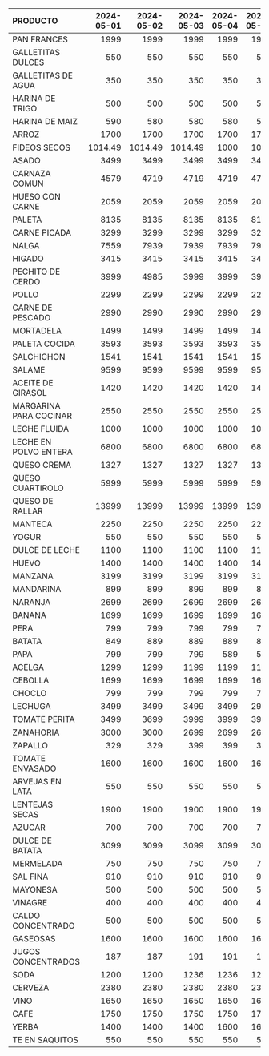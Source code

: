 | PRODUCTO               |   2024-05-01 |   2024-05-02 |   2024-05-03 |   2024-05-04 |   2024-05-05 |   2024-05-06 |   2024-05-07 |   2024-05-08 |   2024-05-09 |   2024-05-10 |   2024-05-11 |   2024-05-12 |   2024-05-13 |   2024-05-14 |   2024-05-15 |
|:-----------------------|-------------:|-------------:|-------------:|-------------:|-------------:|-------------:|-------------:|-------------:|-------------:|-------------:|-------------:|-------------:|-------------:|-------------:|-------------:|
| PAN FRANCES            |      1999    |      1999    |      1999    |         1999 |         1999 |         1999 |         1999 |         1999 |         1999 |      2098.99 |      2098.99 |      2098.99 |      2098.99 |      2098.99 |      2098.99 |
| GALLETITAS DULCES      |       550    |       550    |       550    |          550 |          550 |          550 |          550 |          550 |          550 |       550    |       550    |       550    |       550    |       600    |       600    |
| GALLETITAS DE AGUA     |       350    |       350    |       350    |          350 |          350 |          350 |          350 |          350 |          350 |       350    |       350    |       350    |       350    |       400    |       400    |
| HARINA DE TRIGO        |       500    |       500    |       500    |          500 |          500 |          500 |          500 |          500 |          500 |       500    |       500    |       500    |       580    |       580    |       580    |
| HARINA DE MAIZ         |       590    |       580    |       580    |          580 |          580 |          580 |          580 |          580 |          580 |       580    |       580    |       580    |       580    |      1086    |      1086    |
| ARROZ                  |      1700    |      1700    |      1700    |         1700 |         1700 |         1700 |         1700 |         1700 |         1700 |      1700    |      1700    |      1700    |      1600    |      1600    |      1600    |
| FIDEOS SECOS           |      1014.49 |      1014.49 |      1014.49 |         1000 |         1000 |         1000 |         1000 |         1000 |         1000 |      1000    |      1000    |      1000    |      1000    |      1000    |      1000    |
| ASADO                  |      3499    |      3499    |      3499    |         3499 |         3499 |         3499 |         3499 |         3499 |         3499 |      3499    |      3499    |      3499    |      3499    |      3499    |      3499    |
| CARNAZA COMUN          |      4579    |      4719    |      4719    |         4719 |         4719 |         4719 |         4719 |         4719 |         4719 |      4719    |      4719    |      4719    |      4719    |      4719    |      4719    |
| HUESO CON CARNE        |      2059    |      2059    |      2059    |         2059 |         2059 |         1999 |         1999 |         1999 |         1999 |      2059    |      2059    |      2059    |      1999    |      1999    |      1999    |
| PALETA                 |      8135    |      8135    |      8135    |         8135 |         8135 |         8135 |         8135 |         8135 |         8135 |      8135    |      8135    |      8135    |      8135    |      8135    |      8135    |
| CARNE PICADA           |      3299    |      3299    |      3299    |         3299 |         3299 |         3299 |         3299 |         3299 |         3299 |      3299    |      3299    |      3299    |      3299    |      3299    |      3299    |
| NALGA                  |      7559    |      7939    |      7939    |         7939 |         7939 |         7939 |         7939 |         7939 |         7939 |      7939    |      7939    |      7939    |      7939    |      7939    |      7939    |
| HIGADO                 |      3415    |      3415    |      3415    |         3415 |         3415 |         3415 |         3415 |         3415 |         3415 |      3415    |      3415    |      3415    |      3415    |      3415    |      3415    |
| PECHITO DE CERDO       |      3999    |      4985    |      3999    |         3999 |         3999 |         4985 |         4985 |         4985 |         4985 |      3999    |      3999    |      3999    |      4985    |      4985    |      4985    |
| POLLO                  |      2299    |      2299    |      2299    |         2299 |         2299 |         2299 |         2299 |         2299 |         2299 |      2299    |      2299    |      2299    |      2299    |      2399    |      2399    |
| CARNE DE PESCADO       |      2990    |      2990    |      2990    |         2990 |         2990 |         2990 |         2990 |         2990 |         2990 |      2990    |      2990    |      2990    |      2990    |      2990    |      2990    |
| MORTADELA              |      1499    |      1499    |      1499    |         1499 |         1499 |         1499 |         1499 |         1499 |         1499 |      1499    |      1499    |      1499    |      1499    |      1499    |      1499    |
| PALETA COCIDA          |      3593    |      3593    |      3593    |         3593 |         3593 |         3593 |         3593 |         3593 |         3593 |      3593    |      3593    |      3593    |      3593    |      3593    |      3593    |
| SALCHICHON             |      1541    |      1541    |      1541    |         1541 |         1541 |         1541 |         1541 |         1541 |         1541 |      1541    |      1541    |      1541    |      1541    |      1541    |      1541    |
| SALAME                 |      9599    |      9599    |      9599    |         9599 |         9599 |         9599 |         9599 |         9599 |         9599 |      9599    |      9599    |      9599    |      9599    |      9599    |      9599    |
| ACEITE DE GIRASOL      |      1420    |      1420    |      1420    |         1420 |         1420 |         1420 |         1420 |         1420 |         1420 |      1390    |      1390    |      1390    |      1390    |      1390    |      1390    |
| MARGARINA PARA COCINAR |      2550    |      2550    |      2550    |         2550 |         2550 |         2550 |         2550 |         2550 |         2550 |      2550    |      2550    |      2550    |      2550    |      2550    |      2550    |
| LECHE FLUIDA           |      1000    |      1000    |      1000    |         1000 |         1000 |         1000 |         1000 |         1000 |         1000 |      1000    |      1000    |      1000    |      1000    |      1132.4  |      1132.4  |
| LECHE EN POLVO ENTERA  |      6800    |      6800    |      6800    |         6800 |         6800 |         6800 |         6800 |         6800 |         6800 |      6800    |      6800    |      6800    |      6800    |      6800    |      6800    |
| QUESO CREMA            |      1327    |      1327    |      1327    |         1327 |         1327 |         1327 |         1327 |         1327 |         1327 |      1327    |      1327    |      1327    |      1327    |      1327    |      1327    |
| QUESO CUARTIROLO       |      5999    |      5999    |      5999    |         5999 |         5999 |         5999 |         5999 |         5999 |         6599 |      6599    |      6599    |      6599    |      6599    |      6599    |      6599    |
| QUESO DE RALLAR        |     13999    |     13999    |     13999    |        13999 |        13999 |        13999 |        13999 |        13999 |        13999 |     13999    |     13999    |     13999    |     13999    |     13999    |     13999    |
| MANTECA                |      2250    |      2250    |      2250    |         2250 |         2250 |         2250 |         2250 |         2250 |         2250 |      2250    |      2250    |      2250    |      2250    |      2250    |      2250    |
| YOGUR                  |       550    |       550    |       550    |          550 |          550 |          550 |          550 |          550 |          550 |       550    |       550    |       550    |       550    |       550    |       550    |
| DULCE DE LECHE         |      1100    |      1100    |      1100    |         1100 |         1100 |         1100 |         1100 |         1100 |         1100 |      1100    |      1100    |      1100    |      1100    |      1100    |      1100    |
| HUEVO                  |      1400    |      1400    |      1400    |         1400 |         1400 |         1400 |         1400 |         1400 |         1400 |      1400    |      1400    |      1400    |      1450    |      1450    |      1450    |
| MANZANA                |      3199    |      3199    |      3199    |         3199 |         3199 |         3199 |         3199 |         3199 |         3199 |      3199    |      3199    |      3199    |      3199    |      3199    |      3199    |
| MANDARINA              |       899    |       899    |       899    |          899 |          899 |          899 |          899 |          899 |          899 |       899    |       899    |       899    |       899    |       899    |       899    |
| NARANJA                |      2699    |      2699    |      2699    |         2699 |         2699 |         2699 |         2699 |         2699 |         2699 |      2699    |      2699    |      2699    |      2699    |      2699    |      2699    |
| BANANA                 |      1699    |      1699    |      1699    |         1699 |         1699 |         1699 |         1699 |         1699 |         1699 |      1699    |      1499    |      1499    |      1499    |      1499    |      1499    |
| PERA                   |       799    |       799    |       799    |          799 |          799 |         1699 |          799 |          799 |          799 |       799    |       799    |       799    |       799    |       799    |       799    |
| BATATA                 |       849    |       889    |       889    |          889 |          889 |          889 |          889 |          889 |          945 |       945    |       945    |       945    |       945    |       945    |       945    |
| PAPA                   |       799    |       799    |       799    |          589 |          589 |          589 |          589 |          589 |          589 |       589    |       589    |       589    |       589    |       589    |       589    |
| ACELGA                 |      1299    |      1299    |      1199    |         1199 |         1199 |         1199 |         1199 |         1199 |         1199 |      1199    |      1199    |      1199    |      1199    |      1199    |      1199    |
| CEBOLLA                |      1699    |      1699    |      1699    |         1699 |         1699 |         1699 |         1699 |         1699 |         1699 |      1699    |      1699    |      1699    |      1699    |      1699    |      1699    |
| CHOCLO                 |       799    |       799    |       799    |          799 |          799 |          799 |          799 |          749 |          749 |       749    |       799    |       799    |       799    |       999    |       999    |
| LECHUGA                |      3499    |      3499    |      3499    |         3499 |         2999 |         2999 |         2999 |         2999 |         2999 |      2999    |      3599    |      3599    |      3599    |      3599    |      3599    |
| TOMATE PERITA          |      3499    |      3699    |      3999    |         3999 |         3999 |         3999 |         4499 |         4499 |         4499 |      4499    |      4999    |      4999    |      4999    |      4999    |      4999    |
| ZANAHORIA              |      3000    |      3000    |      2699    |         2699 |         2699 |         2699 |         2699 |         2699 |         2699 |      2699    |      2699    |      2699    |      2699    |      2699    |      2699    |
| ZAPALLO                |       329    |       329    |       399    |          399 |          399 |          399 |          399 |          399 |          399 |       399    |       399    |       329    |       329    |       329    |       329    |
| TOMATE ENVASADO        |      1600    |      1600    |      1600    |         1600 |         1600 |         1600 |         1600 |         1600 |         1600 |      1600    |      1600    |      1600    |      1600    |      1600    |      1600    |
| ARVEJAS EN LATA        |       550    |       550    |       550    |          550 |          550 |          550 |          550 |          550 |          550 |       550    |       550    |       550    |       550    |       550    |       550    |
| LENTEJAS SECAS         |      1900    |      1900    |      1900    |         1900 |         1900 |         1900 |         1900 |         1900 |         1900 |      1900    |      1900    |      1900    |      1900    |      1900    |      1900    |
| AZUCAR                 |       700    |       700    |       700    |          700 |          700 |          700 |          700 |          700 |          700 |       700    |       700    |       700    |       700    |       700    |       700    |
| DULCE DE BATATA        |      3099    |      3099    |      3099    |         3099 |         3099 |         3099 |         3099 |         3099 |         3099 |      3099    |      3099    |      3099    |      3099    |      3099    |      3099    |
| MERMELADA              |       750    |       750    |       750    |          750 |          750 |          750 |          750 |          750 |          750 |       750    |       750    |       750    |       750    |       800    |       800    |
| SAL FINA               |       910    |       910    |       910    |          910 |          910 |          910 |          910 |          910 |          910 |      1250    |      1250    |      1250    |      1250    |      1250    |      1250    |
| MAYONESA               |       500    |       500    |       500    |          500 |          500 |          500 |          500 |          500 |          500 |       500    |       500    |       500    |       500    |       500    |       500    |
| VINAGRE                |       400    |       400    |       400    |          400 |          400 |          400 |          400 |          400 |          400 |       400    |       400    |       400    |       400    |       400    |       400    |
| CALDO CONCENTRADO      |       500    |       500    |       500    |          500 |          500 |          500 |          500 |          500 |          500 |       500    |       500    |       500    |       500    |       500    |       500    |
| GASEOSAS               |      1600    |      1600    |      1600    |         1600 |         1600 |         1600 |         1600 |         1600 |         1600 |      1600    |      1600    |      1600    |      1600    |      1600    |      1600    |
| JUGOS CONCENTRADOS     |       187    |       187    |       191    |          191 |          191 |          191 |          191 |          191 |          191 |       198    |       198    |       198    |       198    |       198    |       198    |
| SODA                   |      1200    |      1200    |      1236    |         1236 |         1236 |         1236 |         1236 |         1236 |         1236 |      1236    |      1236    |      1236    |      1236    |      1236    |      1236    |
| CERVEZA                |      2380    |      2380    |      2380    |         2380 |         2380 |         2380 |         2380 |         2380 |         2380 |      2380    |      2380    |      2380    |      2380    |      2380    |      2380    |
| VINO                   |      1650    |      1650    |      1650    |         1650 |         1650 |         1650 |         1650 |         1650 |         1650 |      1650    |      1650    |      1650    |      1650    |      1650    |      1650    |
| CAFE                   |      1750    |      1750    |      1750    |         1750 |         1750 |         1750 |         1750 |         1750 |         1750 |      1750    |      1750    |      1750    |      1750    |      1750    |      1750    |
| YERBA                  |      1400    |      1400    |      1400    |         1600 |         1600 |         1600 |         1600 |         1600 |         1600 |      1600    |      1600    |      1600    |      1600    |      1650    |      1650    |
| TE EN SAQUITOS         |       550    |       550    |       550    |          550 |          550 |          550 |          550 |          550 |          550 |       550    |       550    |       550    |       550    |       550    |       550    |
